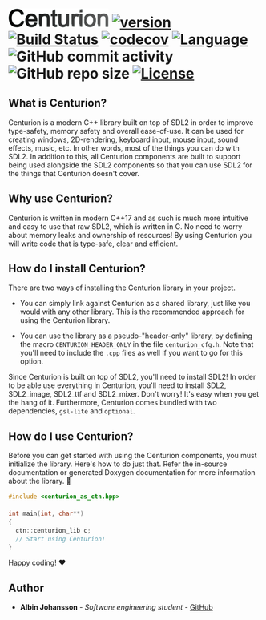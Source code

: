 # <img src="meta/centurion.png" alt="Centurion" width="200"/> [![version](https://img.shields.io/badge/version-5.0.0-magenta.svg)](https://semver.org) [![Build Status](https://travis-ci.org/albin-johansson/Centurion.svg?branch=master)](https://travis-ci.org/albin-johansson/Centurion) [![codecov](https://codecov.io/gh/albin-johansson/Centurion/branch/master/graph/badge.svg)](https://codecov.io/gh/albin-johansson/Centurion) [![Language](https://img.shields.io/badge/C%2B%2B-17-blue.svg)](https://en.wikipedia.org/wiki/C%2B%2B#Standardization) ![GitHub commit activity](https://img.shields.io/github/commit-activity/m/albin-johansson/Centurion) ![GitHub repo size](https://img.shields.io/github/repo-size/albin-johansson/Centurion) [![License](https://img.shields.io/badge/license-MIT-blue.svg)](https://opensource.org/licenses/MIT)

## What is Centurion?

Centurion is a modern C++ library built on top of SDL2 in order to improve type-safety, memory safety and overall ease-of-use. It can be used for creating windows, 2D-rendering, keyboard input, mouse input, sound effects, music, etc. In other words, most of the things you can do with SDL2. In addition to this, all Centurion components are built to support being used alongside the SDL2 components so that you can use SDL2 for the things that Centurion doesn't cover.

## Why use Centurion?

Centurion is written in modern C++17 and as such is much more intuitive and easy to use that raw SDL2, which is written in C. No need to worry about memory leaks and ownership of resources! By using Centurion you will write code that is type-safe, clear and efficient.

## How do I install Centurion?

There are two ways of installing the Centurion library in your project.

- You can simply link against Centurion as a shared library, just like you would with any other library. This is the recommended approach for using the Centurion library.

- You can use the library as a pseudo-"header-only" library, by defining the macro `CENTURION_HEADER_ONLY` in the file `centurion_cfg.h`. Note that you'll need to include the `.cpp` files as well if you want to go for this option.
  
Since Centurion is built on top of SDL2, you'll need to install SDL2! In order to be able use everything in Centurion, you'll need to install SDL2, SDL2_image, SDL2_ttf and SDL2_mixer. Don't worry! It's easy when you get the hang of it. Furthermore, Centurion comes bundled with two dependencies, `gsl-lite` and `optional`.

## How do I use Centurion?

Before you can get started with using the Centurion components, you must initialize the library. Here's how to do just that. Refer the in-source documentation or generated Doxygen documentation for more information about the library. :closed_book:

```C++
#include <centurion_as_ctn.hpp>

int main(int, char**)
{
  ctn::centurion_lib c;
  // Start using Centurion!
}
```

Happy coding! :heart:

## Author

- __Albin Johansson__ - _Software engineering student_ - [GitHub](https://github.com/albin-johansson)